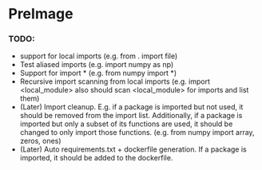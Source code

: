 # PreImage
### TODO: 
- support for local imports (e.g. from . import file)
- Test aliased imports (e.g. import numpy as np)
- Support for import * (e.g. from numpy import *)
- Recursive import scanning from local imports (e.g. import <local_module> also should scan <local_module> for imports and list them)
- (Later) Import cleanup. E.g. if a package is imported but not used, it should be removed from the import list. Additionally, if a package is imported but only a subset of its functions are used, it should be changed to only import those functions. (e.g. from numpy import array, zeros, ones)
- (Later) Auto requirements.txt + dockerfile generation. If a package is imported, it should be added to the dockerfile.
